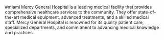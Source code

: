 #miami
Mercy General Hospital is a leading medical facility that provides comprehensive healthcare services to the community. They offer state-of-the-art medical equipment, advanced treatments, and a skilled medical staff. Mercy General Hospital is renowned for its quality patient care, specialized departments, and commitment to advancing medical knowledge and practices.